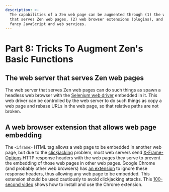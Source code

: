 ```yaml
---
description: >-
  The capabilities of a Zen web page can be augmented through (1) the web server
  that serves Zen web pages, (2) web browser extensions (plugins), and (3) some
  fancy JavaScript and web services.
---
```


# Part 8: Tricks To Augment Zen's Basic Functions

## The web server that serves Zen web pages

The web server that serves Zen web pages can do such things as spawn a headless web browser with the [Selenium web driver](https://en.wikipedia.org/wiki/Selenium_%28software%29#Selenium_WebDriver) embedded in it. This web driver can be controlled by the web server to do such things as copy a web page and rebase URLs in the web page, so that relative paths are not broken.

## A web browser extension that allows web page embedding

The `<iframe>` HTML tag allows a web page to be embedded in another web page, but due to the [clickjacking](https://developer.mozilla.org/en-US/docs/Web/Security/Types_of_attacks#click-jacking) problem, most web servers send [X-Frame-Options](https://developer.mozilla.org/en-US/docs/Web/HTTP/Headers/X-Frame-Options) HTTP response headers with the web pages they serve to prevent the embedding of those web pages in other web pages. Google Chrome \(and probably other web browsers\) has [an extension](https://chrome.google.com/webstore/detail/ignore-x-frame-headers/gleekbfjekiniecknbkamfmkohkpodhe) to ignore these response headers, thus allowing any web page to be embedded. This extension should be used cautiously to avoid clickjacking attacks. This [100-second video](https://youtu.be/66rioWH60Ec) shows how to install and use the Chrome extension.

